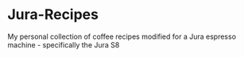 # Jura-Recipes
My personal collection of coffee recipes modified for a Jura espresso machine - specifically the Jura S8
